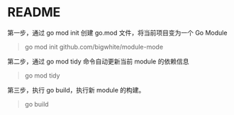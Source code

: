 # README

第一步，通过 go mod init 创建 go.mod 文件，将当前项目变为一个 Go Module  
> go mod init github.com/bigwhite/module-mode  

第二步，通过 go mod tidy 命令自动更新当前 module 的依赖信息  
> go mod tidy  

第三步，执行 go build，执行新 module 的构建。  
> go build
